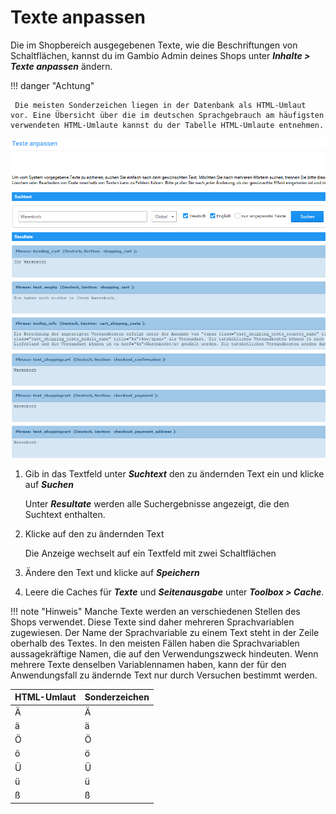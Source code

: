 # Texte anpassen

Die im Shopbereich ausgegebenen Texte, wie die Beschriftungen von Schaltflächen, kannst du im Gambio Admin deines Shops unter _**Inhalte \> Texte anpassen**_ ändern.

!!! danger "Achtung"

	 Die meisten Sonderzeichen liegen in der Datenbank als HTML-Umlaut vor. Eine Übersicht über die im deutschen Sprachgebrauch am häufigsten verwendeten HTML-Umlaute kannst du der Tabelle HTML-Umlaute entnehmen.

![](../../Bilder/Abb124_TexteAnpassen.png "Texte anpassen")

1.  Gib in das Textfeld unter _**Suchtext**_ den zu ändernden Text ein und klicke auf _**Suchen**_

    Unter _**Resultate**_ werden alle Suchergebnisse angezeigt, die den Suchtext enthalten.

2.  Klicke auf den zu ändernden Text

    Die Anzeige wechselt auf ein Textfeld mit zwei Schaltflächen

3.  Ändere den Text und klicke auf _**Speichern**_
4.  Leere die Caches für _**Texte**_ und _**Seitenausgabe**_ unter _**Toolbox \> Cache**_.

!!! note "Hinweis"
	 Manche Texte werden an verschiedenen Stellen des Shops verwendet. Diese Texte sind daher mehreren Sprachvariablen zugewiesen. Der Name der Sprachvariable zu einem Text steht in der Zeile oberhalb des Textes. In den meisten Fällen haben die Sprachvariablen aussagekräftige Namen, die auf den Verwendungszweck hindeuten. Wenn mehrere Texte denselben Variablennamen haben, kann der für den Anwendungsfall zu ändernde Text nur durch Versuchen bestimmt werden.

|HTML-Umlaut|Sonderzeichen|
|-----------|-------------|
|&Auml;|Ä|
|&auml;|ä|
|&Ouml;|Ö|
|&ouml;|ö|
|&Uuml;|Ü|
|&uuml;|ü|
|&szlig;|ß|


